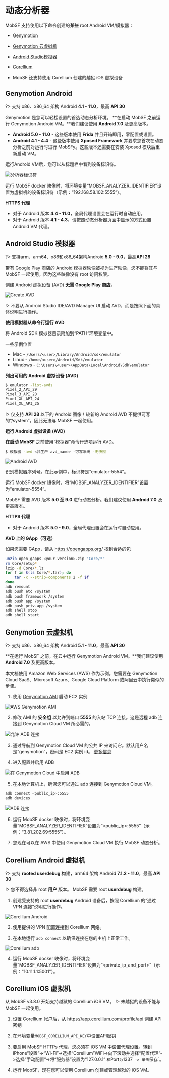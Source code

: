 # 动态分析器

MobSF 支持使用以下命令创建的**某些** root Android VM/模拟器：
* [Genymotion](https://www.genymotion.com/download/)
* [Genymotion 云虚拟机](https://www.genymotion.com/pricing/)
* [Android Studio模拟器](https://developer.android.com/studio)
* [Corellium](https://support.corellium.com/getting-started/introduction-to-virtual-devices/quickstart-for-android)

* MobSF 还支持使用 Corellium 创建的越狱 iOS 虚拟设备

## Genymotion Android
?> 支持 x86、x86_64 架构 Android **4.1 - 11.0**，最高 **API 30**

Genymotion 是您可以轻松设置的首选动态分析环境。 **在启动 MobSF 之前运行 Genymotion Android VM。**我们建议使用 **Android 7.0** 及更高版本。

* **Android 5.0 - 11.0** - 这些版本使用 **Frida** 并且开箱即用，零配置或设置。
* **Android 4.1 - 4.4** - 这些版本使用 **Xposed Framework** 并要求您首次在动态分析之前对运行时进行 MobSFy。这些版本还需要在安装 Xposed 模块后重新启动 VM。

运行Android VM后，您可以从标题栏中看到设备标识符。

![分析器标识符](https://github.com/MobSF/Mobile-Security-Framework-MobSF/assets/4301109/6204cdf4-1bc6-4b9a-a9f6-99db64c2f8e2)

运行 MobSF docker 映像时，将环境变量“MOBSF_ANALYZER_IDENTIFIER”设置为虚拟机的设备标识符（示例：“192.168.58.102:5555”）。

**HTTPS 代理**

* 对于 Android 版本 **4.4 - 11.0**，全局代理设置会在运行时自动应用。
* 对于 Android 版本 **4.1 - 4.3**，请按照动态分析器页面中显示的方式设置 Android VM 代理。


## Android Studio 模拟器
?> 支持arm、arm64、x86和x86_64架构Android **5.0 - 9.0**，最高**API 28**

带有 Google Play 商店的 Android 模拟器映像被视为生产映像，您不能将其与 MobSF 一起使用，因为这些映像没有 root 访问权限。

创建 Android 虚拟设备 (AVD) **无需 Google Play 商店**。

![Create AVD](https://github.com/MobSF/Mobile-Security-Framework-MobSF/assets/4301109/28199a89-847a-411f-9f85-e1179b5f835a)

!> 不要从 Android Studio IDE/AVD Manager UI 启动 AVD，而是按照下面的具体说明进行操作。

**使用模拟器从命令行运行 AVD**

将 Android SDK 模拟器目录附加到“PATH”环境变量中。

一些示例位置

* Mac - `/Users/<user>/Library/Android/sdk/emulator`
* Linux - `/home/<user>/Android/Sdk/emulator`
* Windows - `C:\Users\<user>\AppData\Local\Android\Sdk\emulator`

**列出可用的 Android 虚拟设备 (AVD)**

```bash
$ emulator -list-avds
Pixel_2_API_29
Pixel_3_API_28
Pixel_XL_API_24
Pixel_XL_API_25
```

!> 仅支持 **API 28** 以下的 Android 图像！较新的 Android AVD 不提供可写的“/system”，因此无法与 MobSF 一起使用。


**运行 Android 虚拟设备 (AVD)**

**在启动 MobSF** 之前使用“模拟器”命令行选项运行 AVD。

````bash
$ 模拟器 -avd <非生产 avd_name> -可写系统 -无快照
````

![Android AVD](https://github.com/MobSF/Mobile-Security-Framework-MobSF/assets/4301109/e9e849b6-69ad-47a4-8693-c75a0e1aa7cb)

识别模拟器序列号。在此示例中，标识符是“emulator-5554”。

运行 MobSF docker 镜像时，将“MOBSF_ANALYZER_IDENTIFIER”设置为“emulator-5554”。

MobSF 需要 AVD 版本 **5.0 至 9.0** 进行动态分析。我们建议使用 **Android 7.0** 及更高版本。

**HTTPS 代理**

* 对于 Android 版本 **5.0 - 9.0**，全局代理设置会在运行时自动应用。

**AVD 上的 GApp（可选）**

如果您需要 GApp，请从 <https://opengapps.org/> 找到合适的包

```bash
unzip open_gapps-<your-version>.zip 'Core/*'
rm Core/setup*
lzip -d Core/*.lz
for f in $(ls Core/*.tar); do
    tar -x --strip-components 2 -f $f
done
adb remount
adb push etc /system
adb push framework /system
adb push app /system
adb push priv-app /system
adb shell stop
adb shell start
```

## Genymotion 云虚拟机
?> 支持 x86、x86_64 架构 Android **5.1 - 11.0**，最高 **API 30**

**在运行 MobSF 之前，在云中运行 Genymotion Android VM。**我们建议使用 **Android 7.0** 及更高版本。

本文档使用 Amazon Web Services (AWS) 作为示例。您需要在 Genymotion Cloud SaaS、Microsoft Azure、Google Cloud Platform 或阿里云中执行类似的步骤。

1. 使用 [Genymotion AMI](https://aws.amazon.com/marketplace/seller-profile?id=933724b4-d35f-4266-905e-e52e4792bc45) 启动 EC2 实例

![AWS Genymotion AMI](https://user-images.githubusercontent.com/4301109/81505732-7bb3a100-92bf-11ea-9ba5-b1899810db2e.png)

2. 修改 AMI 的 **安全组** 以允许到端口 **5555** 的入站 TCP 连接。这是远程 adb 连接到 Genymotion Cloud VM 所必需的。

![允许 ADB 连接](https://user-images.githubusercontent.com/4301109/81505878-9b979480-92c0-11ea-9456-32cf5254d381.png)

3. 通过导航到 Genymotion Cloud VM 的公共 IP 来访问它。默认用户名是“genymotion”，密码是 EC2 实例 id。
[更多信息](https://docs.genymotion.com/paas/02_Getting_Started/021_AWS/)

4. 进入配置并启用 ADB

![在 Genymotion Cloud 中启用 ADB](https://user-images.githubusercontent.com/4301109/81505975-46a84e00-92c1-11ea-82a5-8912f96849b1.png)

5. 在本地计算机上，确保您可以通过 adb 连接到 Genymotion Cloud VM。

```bash
adb connect <public_ip>:5555
adb devices
```

![ADB 连接](https://user-images.githubusercontent.com/4301109/81506018-9be45f80-92c1-11ea-8486-fcac8daee7be.png)

6. 运行 MobSF docker 映像时，将环境变量“MOBSF_ANALYZER_IDENTIFIER”设置为“<public_ip>:5555”（示例：“3.81.202.69:5555”）。

7. 您现在可以在 AWS 中使用 Genymotion Cloud VM 执行 MobSF 动态分析。

## Corellium Android 虚拟机

?> 支持 **rooted userdebug** 构建，arm64 架构 Android **7.1.2 - 11.0**，最高 **API 30**

!> 您不得选择非 root **用户** 版本。 MobSF 需要 root **userdebug** 构建。

1. 创建受支持的 root **userdebug** Android 设备后，按照 Corellium 的“通过 VPN 连接”说明进行操作。

![Corellium Android](https://github.com/MobSF/Mobile-Security-Framework-MobSF/assets/4301109/f384421c-98af-47b1-8d98-29641d9ca974)

2. 使用提供的 VPN 配置连接到 Corellium 网络。

3. 在本地运行 `adb connect` 以确保连接在您的主机上正常工作。

![Corellium adb](https://github.com/MobSF/Mobile-Security-Framework-MobSF/assets/4301109/c6f1135e-b1ef-4a14-b9bf-6ebfab2e3cca)

4. 运行 MobSF docker 映像时，将环境变量“MOBSF_ANALYZER_IDENTIFIER”设置为“<private_ip_and_port>”（示例：“10.11.1.1:5001”）。

## Corellium iOS 虚拟机

从 MobSF v3.8.0 开始支持越狱的 Corellium iOS VM。
!> 未越狱的设备不能与 MobSF 一起使用。

1. 设置 Corellium 帐户后，从 https://app.corellium.com/profile/api 创建 API 密钥

2. 在环境变量`MOBSF_CORELLIUM_API_KEY`中设置API密钥

3. 要启用 MobSF HTTPs 代理，您必须在 iOS VM 中设置代理设置。转到iPhone“设置”->“Wi-Fi”->选择“Corellium”WiFi->向下滚动并选择“配置代理”->选择“手动配置”->将“服务器”设置为“127.0.0.1” ` 和 `Port` 为 `1337` -> 单击`保存`。

4. 运行 MobSF，现在您可以使用 Corellium 创建或管理越狱的 iOS VM。